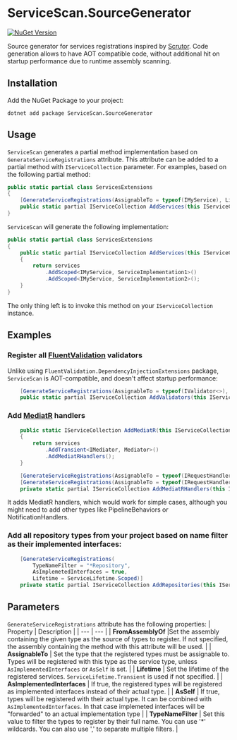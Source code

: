 # ServiceScan.SourceGenerator
[![NuGet Version](https://img.shields.io/nuget/v/ServiceScan.SourceGenerator)](https://www.nuget.org/packages/ServiceScan.SourceGenerator/)

Source generator for services registrations inspired by [Scrutor](https://github.com/khellang/Scrutor/).
Code generation allows to have AOT compatible code, without additional hit on startup performance due to runtime assembly scanning.

## Installation 
Add the NuGet Package to your project:
```
dotnet add package ServiceScan.SourceGenerator
```

## Usage

`ServiceScan` generates a partial method implementation based on `GenerateServiceRegistrations` attribute. This attribute can be added to a partial method with `IServiceCollection` parameter. 
For examples, based on the following partial method:
```csharp
public static partial class ServicesExtensions
{
    [GenerateServiceRegistrations(AssignableTo = typeof(IMyService), Lifetime = ServiceLifetime.Scoped)]
    public static partial IServiceCollection AddServices(this IServiceCollection services);
}
```

`ServiceScan` will generate the following implementation:
```csharp
public static partial class ServicesExtensions
{
    public static partial IServiceCollection AddServices(this IServiceCollection services)
    {
        return services
            .AddScoped<IMyService, ServiceImplementation1>()
            .AddScoped<IMyService, ServiceImplementation2>();
    }
}
```

The only thing left is to invoke this method on your `IServiceCollection` instance.

## Examples

### Register all [FluentValidation](https://github.com/FluentValidation/FluentValidation) validators
Unlike using `FluentValidation.DependencyInjectionExtensions` package, `ServiceScan` is AOT-compatible, and doesn't affect startup performance:
```csharp
    [GenerateServiceRegistrations(AssignableTo = typeof(IValidator<>), Lifetime = ServiceLifetime.Singleton)]
    public static partial IServiceCollection AddValidators(this IServiceCollection services);
```

### Add [MediatR](https://github.com/jbogard/MediatR) handlers
```csharp
    public static IServiceCollection AddMediatR(this IServiceCollection services)
    {
        return services
            .AddTransient<IMediator, Mediator>()
            .AddMediatRHandlers();
    }

    [GenerateServiceRegistrations(AssignableTo = typeof(IRequestHandler<>), Lifetime = ServiceLifetime.Transient)]
    [GenerateServiceRegistrations(AssignableTo = typeof(IRequestHandler<,>), Lifetime = ServiceLifetime.Transient)]
    private static partial IServiceCollection AddMediatRHandlers(this IServiceCollection services);
```
It adds MediatR handlers, which would work for simple cases, although you might need to add other types like PipelineBehaviors or NotificationHandlers.

### Add all repository types from your project based on name filter as their implemented interfaces:
```csharp
    [GenerateServiceRegistrations(
        TypeNameFilter = "*Repository",
        AsImplemetedInterfaces = true,
        Lifetime = ServiceLifetime.Scoped)]
    private static partial IServiceCollection AddRepositories(this IServiceCollection services);
```

## Parameters

`GenerateServiceRegistrations` attribute has the following properties:
| Property | Description |
| --- | --- |
| **FromAssemblyOf** |Set the assembly containing the given type as the source of types to register. If not specified, the assembly containing the method with this attribute will be used. |
| **AssignableTo** | Set the type that the registered types must be assignable to. Types will be registered with this type as the service type, unless `AsImplementedInterfaces` or `AsSelf` is set. |
| **Lifetime** | Set the lifetime of the registered services. `ServiceLifetime.Transient` is used if not specified. |
| **AsImplementedInterfaces** | If true, the registered types will be registered as implemented interfaces instead of their actual type. |
| **AsSelf** | If true, types will be registered with their actual type. It can be combined with `AsImplementedInterfaces`. In that case implemeted interfaces will be "forwarded" to an actual implementation type |
| **TypeNameFilter** | Set this value to filter the types to register by their full name. You can use '*' wildcards. You can also use ',' to separate multiple filters. |
